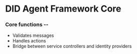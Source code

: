# DID Agent Framework Core

### Core functions --

- Validates messages
- Handles actions
- Bridge between service controllers and identity providers
